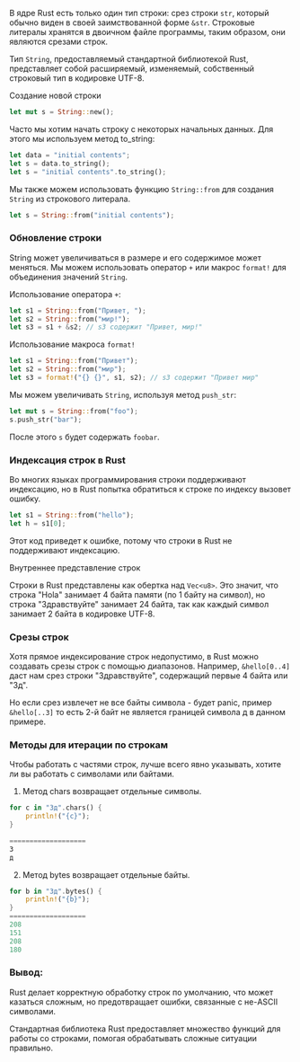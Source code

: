 В ядре Rust есть только один тип строки: срез строки `str`, который обычно виден в своей заимствованной форме `&str`. Строковые литералы хранятся в двоичном файле программы, таким образом, они являются срезами строк. 

Тип `String`, предоставляемый стандартной библиотекой Rust, представляет собой расширяемый, изменяемый, собственный строковый тип в кодировке UTF-8.

Создание новой строки
```rust
let mut s = String::new();
```
Часто мы хотим начать строку с некоторых начальных данных. Для этого мы используем метод to_string:

```rust
let data = "initial contents";
let s = data.to_string();
let s = "initial contents".to_string();
```

Мы также можем использовать функцию `String::from` для создания `String` из строкового литерала.

```rust
let s = String::from("initial contents");
```

### Обновление строки

String может увеличиваться в размере и его содержимое может меняться. Мы можем использовать оператор `+` или макрос `format!` для объединения значений `String`.

Использование оператора `+`:

```rust
let s1 = String::from("Привет, ");
let s2 = String::from("мир!");
let s3 = s1 + &s2; // s3 содержит "Привет, мир!"
```

Использование макроса `format!`

```rust
let s1 = String::from("Привет");
let s2 = String::from("мир");
let s3 = format!("{} {}", s1, s2); // s3 содержит "Привет мир"
```

Мы можем увеличивать `String`, используя метод `push_str`:

```rust
let mut s = String::from("foo");
s.push_str("bar");
```

После этого `s` будет содержать `foobar`.

### Индексация строк в Rust

Во многих языках программирования строки поддерживают индексацию, но в Rust попытка обратиться к строке по индексу вызовет ошибку.

```rust
let s1 = String::from("hello");
let h = s1[0];
```

Этот код приведет к ошибке, потому что строки в Rust не поддерживают индексацию.

Внутреннее представление строк

Строки в Rust представлены как обертка над `Vec<u8>`. Это значит, что строка "Hola" занимает 4 байта памяти (по 1 байту на символ), но строка "Здравствуйте" занимает 24 байта, так как каждый символ занимает 2 байта в кодировке UTF-8.

### Срезы строк

Хотя прямое индексирование строк недопустимо, в Rust можно создавать срезы строк с помощью диапазонов. Например, `&hello[0..4]` даст нам срез строки "Здравствуйте", содержащий первые 4 байта или "Зд".

Но если срез извлечет не все байты символа - будет panic, пример `&hello[..3]` то есть 2-й байт не является границей символа д в данном примере.

### Методы для итерации по строкам

Чтобы работать с частями строк, лучше всего явно указывать, хотите ли вы работать с символами или байтами.

1) Метод chars возвращает отдельные символы.

```rust
for c in "Зд".chars() {
    println!("{c}");
}

===================
З
д
```


2) Метод bytes возвращает отдельные байты.

```rust
for b in "Зд".bytes() {
    println!("{b}");
}
===================
208
151
208
180
```

### Вывод:

Rust делает корректную обработку строк по умолчанию, что может казаться сложным, но предотвращает ошибки, связанные с не-ASCII символами.

Стандартная библиотека Rust предоставляет множество функций для работы со строками, помогая обрабатывать сложные ситуации правильно.